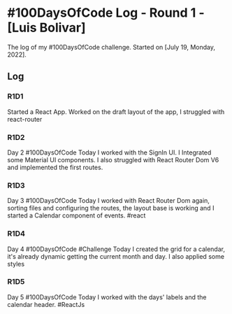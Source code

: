 # #100DaysOfCode Log - Round 1 - [Luis Bolivar]

The log of my #100DaysOfCode challenge. Started on [July 19, Monday, 2022].

## Log

### R1D1 
Started a React App. Worked on the draft layout of the app,  I struggled with react-router 


### R1D2

Day 2 #100DaysOfCode Today I worked with the SignIn UI. I Integrated some Material UI components. I also struggled with React Router Dom V6 and implemented the first routes.

### R1D3

Day 3 #100DaysOfCode Today I worked with React Router Dom again, sorting files and configuring the routes, the layout base is working and I started a Calendar component of events. #react 


### R1D4

Day 4 #100DaysOfCode #Challenge Today I created the grid for a calendar, it's already dynamic getting the current month and day. I also applied some styles

### R1D5
Day 5 #100DaysOfCode Today I worked with the days' labels and the calendar header. #ReactJs
